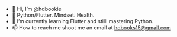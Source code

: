 - 👋 Hi, I’m @hdbookie
- 👀 Python/Flutter. Mindset. Health.
- 💞️ I’m currently learning Flutter and stilll mastering Python.
- 📫 How to reach me shoot me an email at hdbooks15@gmail.com

<!---
hdbookie/hdbookie is a ✨ special ✨ repository because its `README.md` (this file) appears on your GitHub profile.
You can click the Preview link to take a look at your changes.
--->
